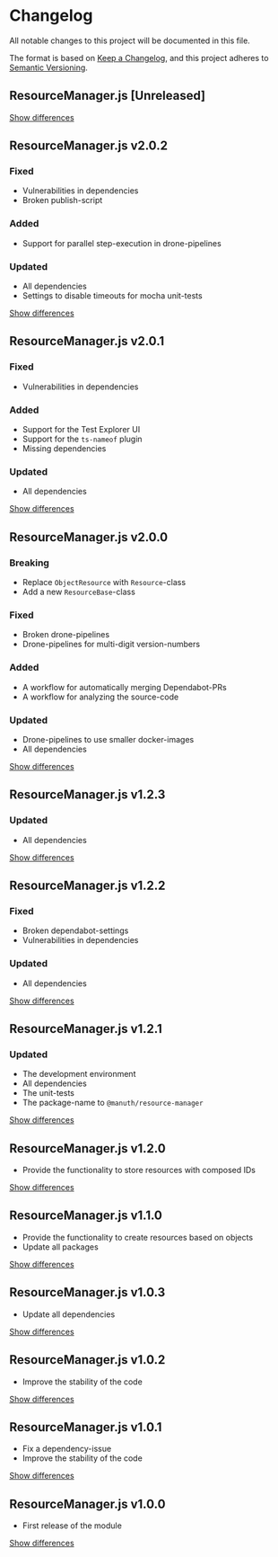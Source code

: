 # Changelog
All notable changes to this project will be documented in this file.

The format is based on [Keep a Changelog](https://keepachangelog.com/en/1.0.0/),
and this project adheres to [Semantic Versioning](https://semver.org/spec/v2.0.0.html).

## ResourceManager.js [Unreleased]

[Show differences](https://github.com/manuth/ResourceManager.js/compare/v2.0.2...dev)

## ResourceManager.js v2.0.2
### Fixed
  - Vulnerabilities in dependencies
  - Broken publish-script

### Added
  - Support for parallel step-execution in drone-pipelines

### Updated
  - All dependencies
  - Settings to disable timeouts for mocha unit-tests

[Show differences](https://github.com/manuth/ResourceManager.js/compare/v2.0.1...v2.0.2)

## ResourceManager.js v2.0.1
### Fixed
  - Vulnerabilities in dependencies

### Added
  - Support for the Test Explorer UI
  - Support for the `ts-nameof` plugin
  - Missing dependencies

### Updated
  - All dependencies

[Show differences](https://github.com/manuth/ResourceManager.js/compare/v2.0.0...v2.0.1)

## ResourceManager.js v2.0.0
### Breaking
  - Replace `ObjectResource` with `Resource`-class
  - Add a new `ResourceBase`-class

### Fixed
  - Broken drone-pipelines
  - Drone-pipelines for multi-digit version-numbers

### Added
  - A workflow for automatically merging Dependabot-PRs
  - A workflow for analyzing the source-code

### Updated
  - Drone-pipelines to use smaller docker-images
  - All dependencies

[Show differences](https://github.com/manuth/ResourceManager.js/compare/v1.2.3...v2.0.0)

## ResourceManager.js v1.2.3
### Updated
  - All dependencies

[Show differences](https://github.com/manuth/ResourceManager.js/compare/v1.2.2...v1.2.3)

## ResourceManager.js v1.2.2
### Fixed
  - Broken dependabot-settings
  - Vulnerabilities in dependencies

### Updated
  - All dependencies

[Show differences](https://github.com/manuth/ResourceManager.js/compare/v1.2.1...v1.2.2)

## ResourceManager.js v1.2.1
### Updated
  - The development environment
  - All dependencies
  - The unit-tests
  - The package-name to `@manuth/resource-manager`

[Show differences](https://github.com/manuth/ResourceManager.js/compare/v1.2.0...v1.2.1)

## ResourceManager.js v1.2.0
  - Provide the functionality to store resources with composed IDs

[Show differences](https://github.com/manuth/ResourceManager.js/compare/v1.1.0...v1.2.0)

## ResourceManager.js v1.1.0
  - Provide the functionality to create resources based on objects
  - Update all packages

[Show differences](https://github.com/manuth/ResourceManager.js/compare/v1.0.3...v1.1.0)

## ResourceManager.js v1.0.3
  - Update all dependencies

[Show differences](https://github.com/manuth/ResourceManager.js/compare/v1.0.2...v1.0.3)

## ResourceManager.js v1.0.2
  - Improve the stability of the code

[Show differences](https://github.com/manuth/ResourceManager.js/compare/v1.0.1...v1.0.2)

## ResourceManager.js v1.0.1
  - Fix a dependency-issue
  - Improve the stability of the code

[Show differences](https://github.com/manuth/ResourceManager.js/compare/v1.0.0...v1.0.1)

## ResourceManager.js v1.0.0
  - First release of the module

[Show differences](https://github.com/manuth/ResourceManager.js/compare/778febc5500c982cecec0422111018cb912613f2...v1.0.0)
